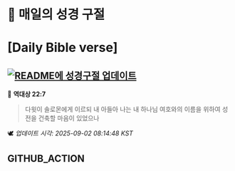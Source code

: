 # 🙏 매일의 성경 구절
# [Daily Bible verse]
## [![README에 성경구절 업데이트](https://github.com/DONGSUKA/first_test/actions/workflows/update-readme-bible.yml/badge.svg)](https://github.com/DONGSUKA/first_test/actions/workflows/update-readme-bible.yml)
<!-- START_BIBLE_VERSE -->
📖 **역대상 22:7**
> 다윗이 솔로몬에게 이르되 내 아들아 나는 내 하나님 여호와의 이름을 위하여 성전을 건축할 마음이 있었으나

🕊️ _업데이트 시각: 2025-09-02 08:14:48 KST_
  <!-- END_BIBLE_VERSE -->
## GITHUB_ACTION
